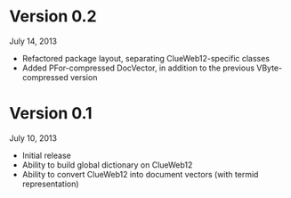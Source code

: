Version 0.2
===========
July 14, 2013

+ Refactored package layout, separating ClueWeb12-specific classes
+ Added PFor-compressed DocVector, in addition to the previous VByte-compressed version

Version 0.1
===========
July 10, 2013

+ Initial release
+ Ability to build global dictionary on ClueWeb12
+ Ability to convert ClueWeb12 into document vectors (with termid representation)


